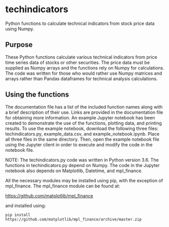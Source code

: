 # techindicators
Python functions to calculate technical indicators from stock price data using Numpy.

## Purpose

These Python functions calculate various technical indicators from price time series data of stocks or other securities. The price data must be supplied as Numpy arrays and the functions rely on Numpy for calculations.  The code was written for those who would rather use Numpy matrices and arrays rather than Pandas dataframes for technical analysis calculations.

## Using the functions

The documentation file has a list of the included function names along with a brief description of their use.  Links are provided in the documentation file for obtaining more information.  An example Jupyter notebook has been created to demonstrate the use of the functions, plotting data, and printing results.  To use the example notebook, download the following three files: techindicators.py, example_data.csv, and example_notebook.ipynb.  Place all three files in the same directory.  Then, open the example notebook file using the Jupyter client in order to execute and modify the code in the notebook file.

NOTE: The techindicators.py code was written in Python version 3.6.  The functions in techindicators.py depend on Numpy.  The code in the Jupyter notebook also depends on Matplotlib, Datetime, and mpl_finance.

All the necessary modules may be installed using pip, with the exception of mpl_finance.  The mpl_finance module can be found at:

https://github.com/matplotlib/mpl_finance

and installed using:

`pip install https://github.com/matplotlib/mpl_finance/archive/master.zip`
